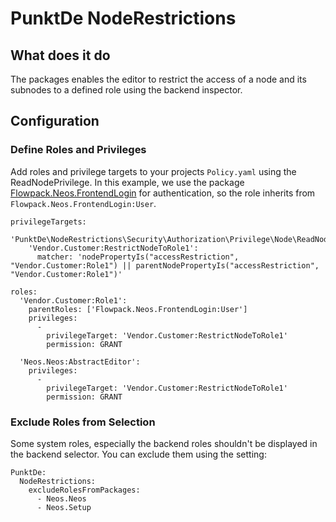 # PunktDe NodeRestrictions

## What does it do

The packages enables the editor to restrict the access of a node and its subnodes to a defined role using the backend inspector.

## Configuration

### Define Roles and Privileges

Add roles and privilege targets to your projects `Policy.yaml` using the ReadNodePrivilege. 
In this example, we use the package [Flowpack.Neos.FrontendLogin](https://github.com/Flowpack/Flowpack.Neos.FrontendLogin) for authentication, so the role inherits from `Flowpack.Neos.FrontendLogin:User`.

    privilegeTargets:
      'PunktDe\NodeRestrictions\Security\Authorization\Privilege\Node\ReadNodePrivilege':
        'Vendor.Customer:RestrictNodeToRole1':
          matcher: 'nodePropertyIs("accessRestriction", "Vendor.Customer:Role1") || parentNodePropertyIs("accessRestriction", "Vendor.Customer:Role1")'
    
    roles:
      'Vendor.Customer:Role1':
        parentRoles: ['Flowpack.Neos.FrontendLogin:User']
        privileges:
          -
            privilegeTarget: 'Vendor.Customer:RestrictNodeToRole1'
            permission: GRANT

	  'Neos.Neos:AbstractEditor':
	    privileges:
	      -
	        privilegeTarget: 'Vendor.Customer:RestrictNodeToRole1'
	        permission: GRANT
	        
### Exclude Roles from Selection

Some system roles, especially the backend roles shouldn't be displayed in the backend selector. You can exclude them using the setting: 

	PunktDe:
	  NodeRestrictions:
	    excludeRolesFromPackages:
	      - Neos.Neos
	      - Neos.Setup
